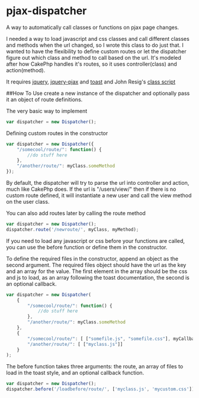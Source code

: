 pjax-dispatcher
===============

A way to automatically call classes or functions on pjax page changes.

I needed a way to load javascript and css classes and call different classes and methods when the url changed, so I wrote this class to do just that. I wanted to have the flexibility to define custom routes or let the dispatcher figure out which class and method to call based on the url. It's modeled after how CakePhp handles it's routes, so it uses controller(class) and action(method).

It requires [jquery](https://github.com/jquery/jquery), [jquery-pjax](https://github.com/defunkt/jquery-pjax) and [toast](https://github.com/pyrsmk/toast) and John Resig's [class script](http://ejohn.org/blog/simple-javascript-inheritance/)


##How To Use
create a new instance of the dispatcher and optionally pass it an object of route definitions.

The very basic way to implement
```javascript
var dispatcher = new Dispatcher();
```

Defining custom routes in the constructor
```javascript
var dispatcher = new Dispatcher({
	"/somecool/route/": function() {
		//do stuff here
	},
	"/another/route/": myClass.someMethod
});
```
By default, the dispatcher will try to parse the url into controller and action, much like CakePhp does.
If the url is "/users/view/" then if there is no custom route defined, it will instantiate a new user and call the view method on the user class.

You can also add routes later by calling the route method
```javascript
var dispatcher = new Dispatcher();
dispatcher.route('/newroute/', myClass, myMethod);
```

If you need to load any javascript or css before your functions are called, you can use the before function or define them in the constructor.

To define the required files in the constructor, append an object as the second argument.  The required files object should have the url as the key and an array for the value.  The first element in the array should be the css and js to load, as an array following the toast documentation, the second is an optional callback.
```javascript
var dispatcher = new Dispatcher(
	{
		"/somecool/route/": function() {
			//do stuff here
		},
		"/another/route/": myClass.someMethod
	},
	{
		"/somecool/route/": [ ["somefile.js", "somefile.css"], myCallback],
		"/another/route/": [ ["myclass.js"]]
	}
);
```

The before function takes three arguments: the route, an array of files to load in the toast style, and an optional callback function.

```javascript
var dispatcher = new Dispatcher();
dispatcher.before('/loadbefore/route/', ['myclass.js', 'mycustom.css']);
```